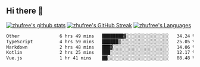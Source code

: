 ## Hi there 👋
[![zhufree's github stats](https://github-readme-stats.vercel.app/api?username=zhufree&show_icons=true&count_private=true)](https://github.com/anuraghazra/github-readme-stats)
[![zhufree's GitHub Streak](https://streak-stats.demolab.com/?user=zhufree)](https://git.io/streak-stats)
[![zhufree's Languages](https://github-readme-stats.vercel.app/api/top-langs/?username=zhufree&layout=compact&langs_count=10)](https://github.com/anuraghazra/github-readme-stats)
<!--START_SECTION:waka-->

```txt
Other               6 hrs 49 mins   ████████▓░░░░░░░░░░░░░░░░   34.24 %
TypeScript          4 hrs 59 mins   ██████▒░░░░░░░░░░░░░░░░░░   25.05 %
Markdown            2 hrs 48 mins   ███▓░░░░░░░░░░░░░░░░░░░░░   14.06 %
Kotlin              2 hrs 25 mins   ███░░░░░░░░░░░░░░░░░░░░░░   12.17 %
Vue.js              1 hr 41 mins    ██░░░░░░░░░░░░░░░░░░░░░░░   08.48 %
```

<!--END_SECTION:waka-->

<!--
**zhufree/zhufree** is a ✨ _special_ ✨ repository because its `README.md` (this file) appears on your GitHub profile.

Here are some ideas to get you started:

- 🔭 I’m currently working on ...
- 🌱 I’m currently learning ...
- 👯 I’m looking to collaborate on ...
- 🤔 I’m looking for help with ...
- 💬 Ask me about ...
- 📫 How to reach me: ...
- 😄 Pronouns: ...
- ⚡ Fun fact: ...
-->
